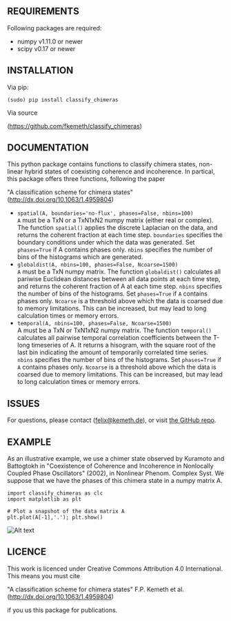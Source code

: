 REQUIREMENTS
---------

Following packages are required:

- numpy v1.11.0 or newer
- scipy v0.17 or newer

INSTALLATION
---------

Via pip:

`(sudo) pip install classify_chimeras`

Via source

(https://github.com/fkemeth/classify_chimeras)

DOCUMENTATION
---------

This python package contains functions to classify chimera states,
non-linear hybrid states of coexisting coherence and incoherence.
In partical, this package offers three functions, following the paper

"A classification scheme for chimera states"
(http://dx.doi.org/10.1063/1.4959804)

- `spatial(A, boundaries='no-flux', phases=False, nbins=100)`  
`A` must be a TxN or a TxN1xN2 numpy matrix (either real or complex).
The function `spatial()` applies the discrete Laplacian on the data, and returns the coherent
fraction at each time step. `boundaries` specifies the boundary conditions under which the data was
generated. Set `phases=True` if A contains phases only. `nbins` specifies the number of bins of the histograms
which are generated.
- `globaldist(A, nbins=100, phases=False, Ncoarse=1500)`  
`A` must be a TxN numpy matrix.
The function `globaldist()` calculates all pariwise Euclidean distances between all data points at
each time step, and returns
the coherent fraction of A at each time step.
`nbins` specifies the number of bins of the histograms.
Set `phases=True` if `A` contains phases only.
`Ncoarse` is a threshold above which the data is coarsed due to memory limitations. This can be increased,
but may lead to long calculation times or memory errors.
- `temporal(A, nbins=100, phases=False, Ncoarse=1500)`  
A must be a TxN or TxN1xN2 numpy matrix.
The function `temporal()` calculates all pairwise temporal correlation coefficients between
the T-long timeseries of A. It returns a hisogram, with the square root of the last bin indicating the
amount of temporarily correlated time series.
`nbins` specifies the number of bins of the histograms.
Set `phases=True` if `A` contains phases only.
`Ncoarse` is a threshold above which the data is coarsed due to memory limitations. This can be increased,
but may lead to long calculation times or memory errors.

ISSUES
---------

For questions, please contact (<felix@kemeth.de>), or visit [the GitHub repo](https://github.com/fkemeth/classify_chimeras).

EXAMPLE
---------

As an illustrative example, we use a chimer state observed by Kuramoto and Battogtokh in
"Coexistence of Coherence and Incoherence in Nonlocally Coupled Phase Oscillators" (2002),
in Nonlinear Phenom. Complex Syst. We suppose
that we have the phases of this chimera state in a numpy matrix A.

    import classify_chimeras as clc
    import matplotlib as plt

    # Plot a snapshot of the data matrix A
    plt.plot(A[-1],'.'); plt.show()

![Alt text](/path/to/img.jpg)


LICENCE
---------


This work is licenced under Creative Commons Attribution 4.0 International.
This means you must cite

"A classification scheme for chimera states"
F.P. Kemeth et al.
(http://dx.doi.org/10.1063/1.4959804)

if you us this package for publications.
